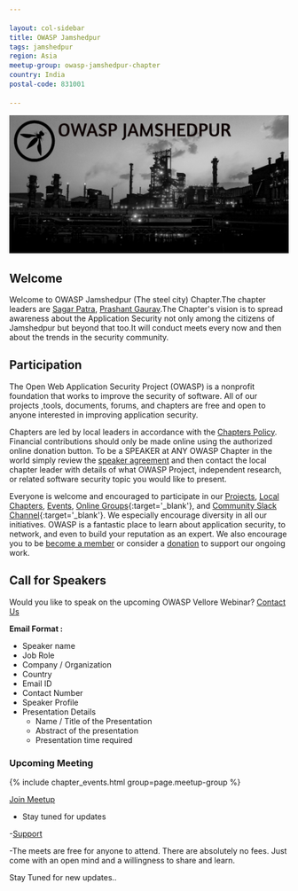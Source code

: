 ```yaml
---

layout: col-sidebar
title: OWASP Jamshedpur
tags: jamshedpur
region: Asia
meetup-group: owasp-jamshedpur-chapter
country: India
postal-code: 831001

---
```


  <img src="https://github.com/OWASP/www-chapter-jamshedpur/blob/main/OWAP%20JAMSHEDPUR%20LOGO.jpg?raw=true"/>


## Welcome
Welcome to OWASP Jamshedpur (The steel city) Chapter.The chapter leaders are <a href="mailto:sagar.patra@owasp.org">Sagar Patra</a>, <a href="mailto:prashant.gaurav@owasp.org">Prashant Gaurav</a>.The Chapter's vision is to spread awareness about the Application Security not only among the citizens of Jamshedpur but beyond that too.It will conduct meets every now and then about the trends in the security community.

## Participation
The Open Web Application Security Project (OWASP) is a nonprofit foundation that works to improve the security of software. All of our projects ,tools, documents, forums, and chapters are free and open to anyone interested in improving application security. 

Chapters are led by local leaders in accordance with the [Chapters Policy](/www-policy/operational/chapters). Financial contributions should only be made online using the authorized online donation button. To be a SPEAKER at ANY OWASP Chapter in the world simply review the [speaker agreement](/www-policy/legal/speaker-agreement) and then contact the local chapter leader with details of what OWASP Project, independent research, or related software security topic you would like to present.

Everyone is welcome and encouraged to participate in our [Projects](/projects/), [Local Chapters](/chapters/), [Events](/events/), [Online Groups](https://groups.google.com/a/owasp.com/){:target='_blank'}, and [Community Slack Channel](https://owasp.slack.com/){:target='_blank'}. We especially encourage diversity in all our initiatives. OWASP is a fantastic place to learn about application security, to network, and even to build your reputation as an expert. We also encourage you to be [become a member](/membership/) or consider a [donation](/donate/) to support our ongoing work.

## Call for Speakers

Would you like to speak on the upcoming OWASP Vellore Webinar? [Contact Us](mailto:sagar.patra@owasp.org)

**Email Format :**

- Speaker name
- Job Role
- Company / Organization
- Country
- Email ID
- Contact Number
- Speaker Profile
- Presentation Details
    - Name / Title of the Presentation
    - Abstract of the presentation
    - Presentation time required



### Upcoming Meeting
{% include chapter_events.html group=page.meetup-group %}

[Join Meetup](https://www.meetup.com/OWASP-jamshedpur-Chapter/)

- Stay tuned for updates

-[Support](mailto:prashant.gaurav@owasp.org)

-The meets are free for anyone to attend. There are absolutely no fees. Just come with an open mind and a willingness to share and learn.

Stay Tuned for new updates..
